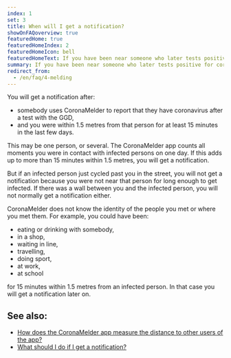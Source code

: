 ```yaml
---
index: 1
set: 3
title: When will I get a notification?
showOnFAQoverview: true
featuredHome: true
featuredHomeIndex: 2
featuredHomeIcon: bell
featuredHomeText: If you have been near someone who later tests positive for coronavirus since you were near them, you will get a notification.
summary: If you have been near someone who later tests positive for coronavirus since you were near them, you will get a notification.
redirect_from: 
  - /en/faq/4-melding
---
```

You will get a notification after:

- somebody uses CoronaMelder to report that they have coronavirus after a test with the GGD,
- and you were within 1.5 metres from that person for at least 15 minutes in the last few days.

This may be one person, or several. The CoronaMelder app counts all moments you were in contact with infected persons on one day. If this adds up to more than 15 minutes within 1.5 metres, you will get a notification.

But if an infected person just cycled past you in the street, you will not get a notification because you were not near that person for long enough to get infected. If there was a wall between you and the infected person, you will not normally get a notification either.

CoronaMelder does not know the identity of the people you met or where you met them. For example, you could have been:

- eating or drinking with somebody,
- in a shop,
- waiting in line,
- travelling,
- doing sport,
- at work,
- at school

for 15 minutes within 1.5 metres from an infected person. In that case you will get a notification later on.

## See also:

- [How does the CoronaMelder app measure the distance to other users of the app?](/{{page.lang}}/faq/2-1-hoe-meet-coronamelder-de-afstand) 
- [What should I do if I get a notification?](/{{page.lang}}/faq/1-5-wat-moet-ik-doen-als-ik-een-melding-krijg)
